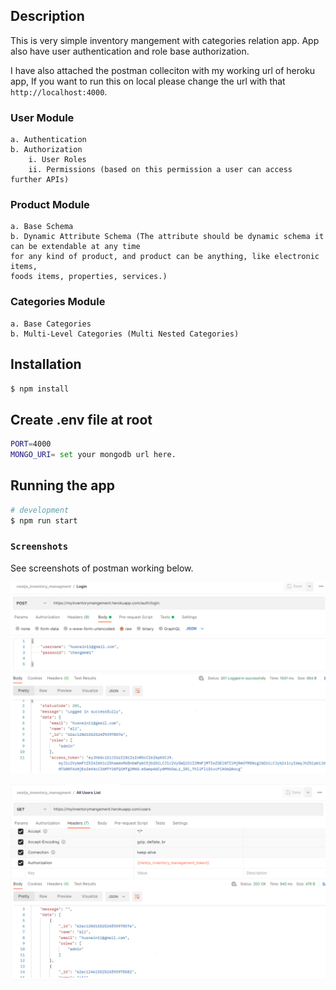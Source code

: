 ## Description

This is very simple inventory mangement with categories relation app. App also have user authentication and role base authorization.

I have also attached the postman colleciton with my working url of heroku app, If you want to run this on local please change the url with that `http://localhost:4000`.

### User Module
```
a. Authentication
b. Authorization
    i. User Roles
    ii. Permissions (based on this permission a user can access further APIs)
```

### Product Module
```
a. Base Schema
b. Dynamic Attribute Schema (The attribute should be dynamic schema it can be extendable at any time 
for any kind of product, and product can be anything, like electronic items, 
foods items, properties, services.)
```

### Categories Module
```
a. Base Categories
b. Multi-Level Categories (Multi Nested Categories)
```

## Installation

```bash
$ npm install
```

## Create .env file at root

```bash
PORT=4000
MONGO_URI= set your mongodb url here.
```

## Running the app

```bash
# development
$ npm run start
```

### `Screenshots`

See screenshots of postman working below.


![ScreenShot](/screenshots/Login-screen.png)

![ScreenShot](/screenshots/User%20Listing.png)
